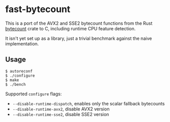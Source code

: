 # fast-bytecount

This is a port of the AVX2 and SSE2 bytecount functions from the Rust
[bytecount] crate to C, including runtime CPU feature detection.

It isn't yet set up as a library, just a trivial benchmark against the naive
implementation.

## Usage

```
$ autoreconf
$ ./configure
$ make
$ ./bench
```

Supported `configure` flags:

* `--disable-runtime-dispatch`, enables only the scalar fallback bytecounts
* `--disable-runtime-avx2`, disable AVX2 version
* `--disable-runtime-sse2`, disable SSE2 version

[bytecount]: https://github.com/llogiq/bytecount
